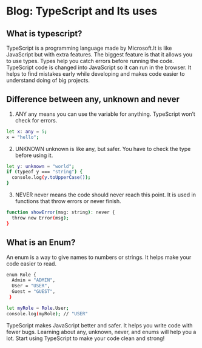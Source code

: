 # Blog: TypeScript and Its uses

## What is typescript?
TypeScript is a programming language made by Microsoft.It is like JavaScript but with extra features.
The biggest feature is that it allows you to use types.
Types help you catch errors before running the code.
TypeScript code is changed into JavaScript so it can run in the browser. It helps to find mistakes early while developing and makes code easier to understand doing of big projects. 

## Difference between any, unknown and never

1. ANY
any means you can use the variable for anything.
TypeScript won’t check for errors.

```bash
let x: any = 5;
x = "hello";
```


2. UNKNOWN
unknown is like any, but safer.
You have to check the type before using it.

```bash
let y: unknown = "world";
if (typeof y === "string") {
  console.log(y.toUpperCase());
}
```
3. NEVER
never means the code should never reach this point.
It is used in functions that throw errors or never finish.
```bash
function showError(msg: string): never {
  throw new Error(msg);
}
```
## What is an Enum?

An enum is a way to give names to numbers or strings.
It helps make your code easier to read.

```bash
enum Role {
  Admin = "ADMIN",
  User = "USER",
  Guest = "GUEST",
 }

let myRole = Role.User;
console.log(myRole); // "USER"
```

TypeScript makes JavaScript better and safer. It helps you write code with fewer bugs. Learning about any, unknown, never, and enums will help you a lot.
Start using TypeScript to make your code clean and strong!